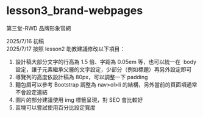 # lesson3_brand-webpages

第三堂-RWD 品牌形象官網

2025/7/16 初稿 <br>
2025/7/17 按照 lesson2 助教建議修改以下項目：

1.  設計稿大部分文字的行高為 1.5 倍、字距為 0.05em 等，也可以統一在  body  設定，讓子元素繼承父層的文字設定，少部分（例如標題）再另外設定即可
2.  導覽列的高度依設計稿為 80px，可以調整一下 padding
3.  麵包屑可以參考 Bootstrap 調整為 nav>ol>li 的結構，另外當前的頁面項通常不會設定連結
4.  圖片的部分建議使用 img 標籤呈現，對 SEO 會比較好
5.  區塊可以嘗試使用百分比設定寬度
